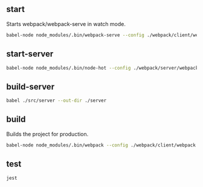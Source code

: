 ## start

Starts webpack/webpack-serve in watch mode.

```bash
babel-node node_modules/.bin/webpack-serve --config ./webpack/client/webpack.dev.js
```

## start-server

```bash
babel-node node_modules/.bin/node-hot --config ./webpack/server/webpack.server.js
```

## build-server

```bash
babel ./src/server --out-dir ./server
```

## build

Builds the project for production.

```bash
babel-node node_modules/.bin/webpack --config ./webpack/client/webpack.dev.js
```

## test

```bash
jest
```
